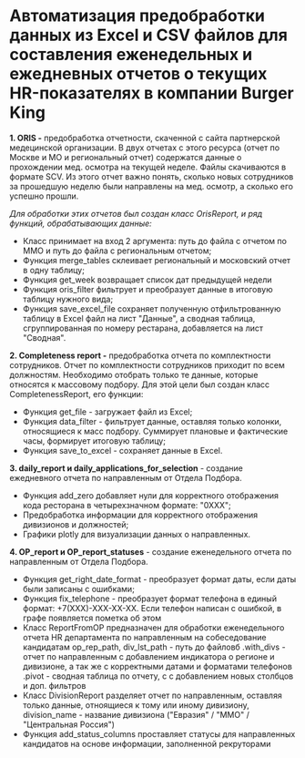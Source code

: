 # **Автоматизация предобработки данных из Excel и CSV файлов для составления еженедельных и ежедневных отчетов о текущих HR-показателях в компании Burger King**

**1. ORIS -**  предобработка отчетности, скаченной с сайта партнерской медецинской организации. 
В двух отчетах с этого ресурса (отчет по Москве и МО и региональный отчет) содержатся данные о прохождении мед. осмотра на текущей неделе. Файлы скачиваются в формате SCV. Из этого отчет важно понять, сколько новых сотрудников за прошедшую неделю были направлены на мед. осмотр, а сколько его успешно прошли.

*Для обработки этих отчетов был создан класс OrisReport, и ряд функций, обрабатывающих данные:*
- Класс принимает на вход 2 аргумента: путь до файла с отчетом по ММО и путь до файла с региональным отчетом;
- Функция merge_tables склеивает региональный и московский отчет в одну таблицу;
- Функция get_week возвращает список дат предыдущей недели
- Функция oris_filter фильтрует и преобразует данные в итоговую таблицу нужного вида;
- Функция save_excel_file сохраняет полученную отфильтрованную таблицу в Excel файл на лист "Данные", а сводная таблица, сгруппированная по номеру рестарана, добавляется на лист "Сводная".

**2. Completeness report -** предобработка отчета по комплектности сотрудников.
Отчет по комплектности сотрудников приходит по всем должностям. Необходимо отобрать только те данные, которые относятся к массовому подбору. Для этой цели был создан класс CompletenessReport, его функции:
        
- Функция get_file - загружает файл из Excel;
- Функция data_filter - фильтрует данные, оставляя только колонки, относящиеся к масс подбору. Суммирует плановые и фактические часы, формирует итоговую таблицу;
- Функция save_to_excel - сохраняет данные в Excel.


**3. daily_report и daily_applications_for_selection** - создание ежедневного отчета по направленным от Отдела Подбора.
- Функция add_zero добавляет нули для корректного отображения кода ресторана в четырехзначном формате: "0ХХХ";
- Предобработка информации для корректного отображения дивизионов и должностей;
- Графики plotly для визуализации данных о направленных.

**4. OP_report и OP_report_statuses** - создание еженедельного отчета по направленным от Отдела Подбора.
- Функция get_right_date_format - преобразует формат даты, если даты были записаны с ошибками;
- Функция fix_telephone - преобразует формат телефона в единый формат: +7(ХХХ)-ХХХ-ХХ-ХХ. Если телефон написан с ошибкой, в графе появляется пометка об этом
- Класс ReportFromOP предназначен для обработки еженедельного отчета HR департамента по направленным на собеседование кандидатам op_rep_path, div_lst_path - путь до файловб .with_divs - отчет по направленным с добавлением индикатора о регионе и дивизионе, а так же с корректными датами и форматами телефонов .pivot - сводная таблица по отчету, с с добавлением новых столбцов и доп. фильтров
- Класс DivisionReport разделяет отчет по направленным, оставляя только данные, отноящиеся к тому или иному дивизиону, division_name - название дивизиона ("Евразия" / "ММО" / "Центральная Россия")
- Функция add_status_columns проставляет статусы для направленных кандидатов на основе информации, заполненной рекруторами
